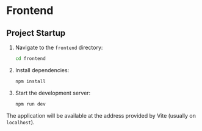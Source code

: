 # Frontend

## Project Startup

1.  Navigate to the `frontend` directory:
    ```sh
    cd frontend
    ```
2.  Install dependencies:
    ```sh
    npm install
    ```
3.  Start the development server:
    ```sh
    npm run dev
    ```
The application will be available at the address provided by Vite (usually on `localhost`).